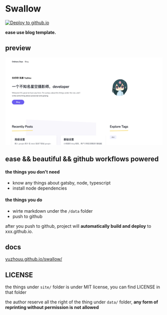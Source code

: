 # Swallow

[![Deploy to github.io](https://github.com/yuzhouu/swallow/actions/workflows/auto-publish.js.yml/badge.svg)](https://github.com/yuzhouu/swallow/actions/workflows/auto-publish.js.yml)

**ease use blog template.**

## preview

![](./preview.jpg)

## ease && beautiful && github workflows powered

#### the things you don't need

- know any things about gatsby, node, typescript
- install node dependencies

#### the things you do

- wirte markdown under the `/data` folder
- push to github

after you push to github, project will **automatically build and deploy** to xxx.github.io.

## docs

[yuzhouu.github.io/swallow/](yuzhouu.github.io/swallow/)

## LICENSE

the things under `site/` folder is under MIT license, you can find LICENSE in that folder

the author reserve all the right of the thing under `data/` folder, **any form of reprinting without permission is not allowed**
